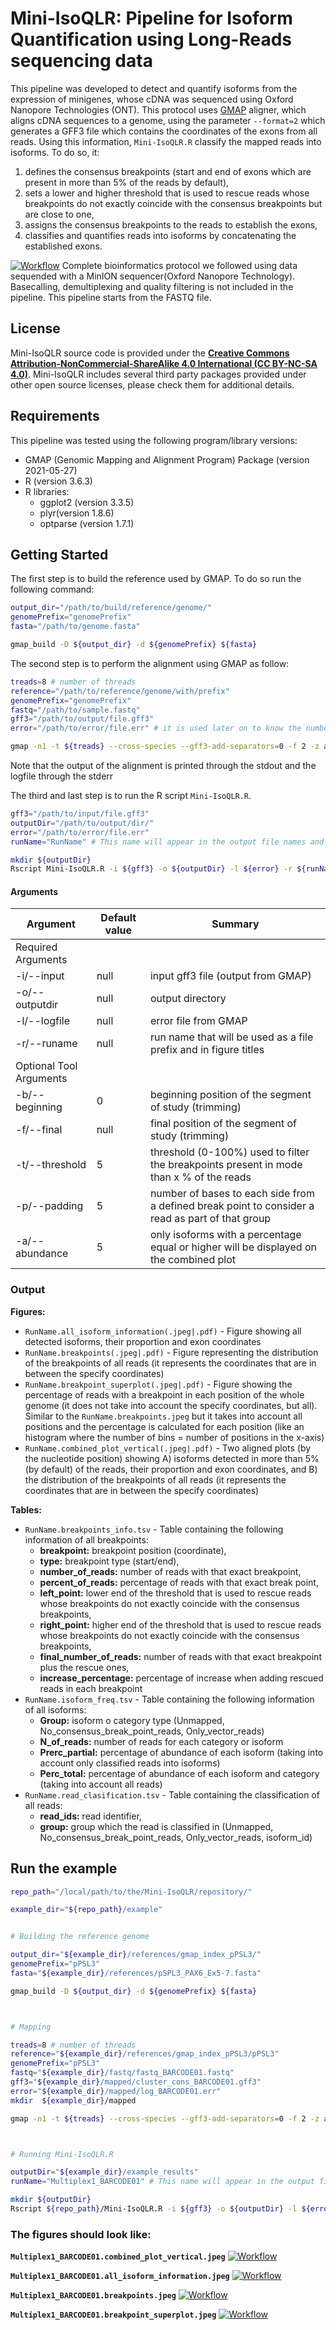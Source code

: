 # Mini-IsoQLR: Pipeline for Isoform Quantification using Long-Reads sequencing data
This pipeline was developed to detect and quantify isoforms from the expression of minigenes, whose cDNA was sequenced using Oxford Nanopore Technologies (ONT).
This protocol uses [GMAP](https://academic.oup.com/bioinformatics/article/21/9/1859/409207) aligner, which aligns cDNA sequences to a genome, using the parameter `--format=2` which generates a GFF3 file which contains the coordinates of the exons from all reads. Using this information, `Mini-IsoQLR.R` classify the mapped reads into isoforms. To do so, it:
1.  defines the consensus breakpoints (start and end of exons which are present in more than 5% of the reads by default), 
2.  sets a lower and higher threshold that is used to rescue reads whose breakpoints do not exactly coincide with the consensus breakpoints but are close to one,
3.  assigns the consensus breakpoints to the reads to establish the exons,
4.  classifies and quantifies reads into isoforms by concatenating the established exons.

[![Workflow](https://github.com/TBLabFJD/Mini-IsoQLR/blob/master/Workflow.png)](https://github.com/TBLabFJD/Mini-IsoQLR)
Complete bioinformatics protocol we followed using data sequended with a MinION sequencer(Oxford Nanopore Technology). Basecalling, demultiplexing and quality filtering is not included in the pipeline. This pipeline starts from the FASTQ file.

## License
Mini-IsoQLR source code is provided under the [**Creative Commons Attribution-NonCommercial-ShareAlike 4.0 International (CC BY-NC-SA 4.0)**](https://creativecommons.org/licenses/by-nc-sa/4.0/). Mini-IsoQLR includes several third party packages provided under other open source licenses, please check them for additional details.

## Requirements
This pipeline was tested using the following program/library versions:
- GMAP (Genomic Mapping and Alignment Program) Package (version 2021-05-27)
- R (version 3.6.3)
- R libraries:
  - ggplot2 (version 3.3.5)
  - plyr(version 1.8.6)
  - optparse (version 1.7.1)


## Getting Started
The first step is to build the reference used by GMAP. To do so run the following command:
```sh
output_dir="/path/to/build/reference/genome/"
genomePrefix="genomePrefix"
fasta="/path/to/genome.fasta"

gmap_build -D ${output_dir} -d ${genomePrefix} ${fasta}
```

The second step is to perform the alignment using GMAP as follow:
```sh
treads=8 # number of threads
reference="/path/to/reference/genome/with/prefix"
genomePrefix="genomePrefix"
fastq="/path/to/sample.fastq"
gff3="/path/to/output/file.gff3"
error="/path/to/error/file.err" # it is used later on to know the number and ID of unmapped reads

gmap -n1 -t ${treads} --cross-species --gff3-add-separators=0 -f 2 -z auto -D ${reference} -d ${genomePrefix} ${fastq} > ${gff3} 2> ${error}
```
Note that the output of the alignment is printed through the stdout and the logfile through the stderr

The third and last step is to run the R script `Mini-IsoQLR.R`.
```sh
gff3="/path/to/input/file.gff3"
outputDir="/path/to/output/dir/"
error="/path/to/error/file.err"
runName="RunName" # This name will appear in the output file names and figures

mkdir ${outputDir}
Rscript Mini-IsoQLR.R -i ${gff3} -o ${outputDir} -l ${error} -r ${runName}
```
#### Arguments
| Argument | Default value | Summary |
| ------ | ------ | ------ |
| Required Arguments |
| -i/--input | null | input gff3 file (output from GMAP) |
| -o/--outputdir | null | output directory |
| -l/--logfile | null | error file from GMAP |
| -r/--runame | null | run name that will be used as a file prefix and in figure titles |
| Optional Tool Arguments |
| -b/--beginning | 0 | beginning position of the segment of study (trimming) |
| -f/--final | null | final position of the segment of study (trimming) |
| -t/--threshold | 5 | threshold (0-100%) used to filter the breakpoints present in mode than x % of the reads |
| -p/--padding | 5 | number of bases to each side from a defined break point to consider a read as part of that group |
| -a/--abundance | 5 | only isoforms with a percentage equal or higher will be displayed on the combined plot |


### Output
**Figures:**
- `RunName.all_isoform_information(.jpeg|.pdf)` - Figure showing all detected isoforms, their proportion and exon coordinates
- `RunName.breakpoints(.jpeg|.pdf)` - Figure representing the distribution of the breakpoints of all reads (it represents the coordinates that are in between the specify coordinates)
- `RunName.breakpoint_superplot(.jpeg|.pdf)` - Figure showing the percentage of reads with a breakpoint in each position of the whole genome (it does not take into account the specify coordinates, but all). Similar to the `RunName.breakpoints.jpeg` but it takes into account all positions and the percentage is calculated for each position (like an histogram where the number of bins = number of positions in the x-axis)
- `RunName.combined_plot_vertical(.jpeg|.pdf)` - Two aligned plots (by the nucleotide position) showing A) isoforms detected in more than 5% (by default) of the reads, their proportion and exon coordinates, and B) the distribution of the breakpoints of all reads (it represents the coordinates that are in between the specify coordinates)

**Tables:**
- `RunName.breakpoints_info.tsv` - Table containing the following information of all breakpoints: 
  - **breakpoint:** breakpoint position (coordinate), 
  - **type:** breakpoint type (start/end), 
  - **number_of_reads:** number of reads with that exact breakpoint, 
  - **percent_of_reads:** percentage of reads with that exact break point,
  - **left_point:** lower end of the threshold that is used to rescue reads whose breakpoints do not exactly coincide with the consensus breakpoints,
  - **right_point:** higher end of the threshold that is used to rescue reads whose breakpoints do not exactly coincide with the consensus breakpoints,
  - **final_number_of_reads:** number of reads with that exact breakpoint plus the rescue ones,
  - **increase_percentage:** percentage of increase when adding rescued reads in each breakpoint
- `RunName.isoform_freq.tsv` - Table containing the following information of all isoforms:
  - **Group:** isoform o category type (Unmapped, No_consensus_break_point_reads, Only_vector_reads)
  - **N_of_reads:** number of reads for each category or isoform 
  - **Prerc_partial:** percentage of abundance of each isoform (taking into account only classified reads into isoforms)
  - **Perc_total:** percentage of abundance of each isoform and category (taking into account all reads)
- `RunName.read_clasification.tsv` - Table containing the classification of all reads:
  - **read_ids:** read identifier,
  - **group:** group which the read is classified in (Unmapped, No_consensus_break_point_reads, Only_vector_reads, isoform_id)




## Run the example



```sh
repo_path="/local/path/to/the/Mini-IsoQLR/repository/"

example_dir="${repo_path}/example"


# Building the reference genome

output_dir="${example_dir}/references/gmap_index_pPSL3/"
genomePrefix="pPSL3"
fasta="${example_dir}/references/pSPL3_PAX6_Ex5-7.fasta"

gmap_build -D ${output_dir} -d ${genomePrefix} ${fasta}



# Mapping

treads=8 # number of threads
reference="${example_dir}/references/gmap_index_pPSL3/pPSL3"
genomePrefix="pPSL3"
fastq="${example_dir}/fastq/fastq_BARCODE01.fastq"
gff3="${example_dir}/mapped/cluster_cons_BARCODE01.gff3"
error="${example_dir}/mapped/log_BARCODE01.err"
mkdir  ${example_dir}/mapped

gmap -n1 -t ${treads} --cross-species --gff3-add-separators=0 -f 2 -z auto -D ${reference} -d ${genomePrefix} ${fastq} > ${gff3} 2> ${error}



# Running Mini-IsoQLR.R

outputDir="${example_dir}/example_results"
runName="Multiplex1_BARCODE01" # This name will appear in the output file names and figures

mkdir ${outputDir}
Rscript ${repo_path}/Mini-IsoQLR.R -i ${gff3} -o ${outputDir} -l ${error} -r ${runName}
```



### The figures should look like:

**`Multiplex1_BARCODE01.combined_plot_vertical.jpeg`**
[![Workflow](https://github.com/TBLabFJD/Mini-IsoQLR/blob/master/example/results/Multiplex1_BARCODE01.combined_plot_vertical.jpeg)](https://github.com/TBLabFJD/Mini-IsoQLR)


**`Multiplex1_BARCODE01.all_isoform_information.jpeg`**
[![Workflow](https://github.com/TBLabFJD/Mini-IsoQLR/blob/master/example/results/Multiplex1_BARCODE01.all_isoform_information.jpeg)](https://github.com/TBLabFJD/Mini-IsoQLR)


**`Multiplex1_BARCODE01.breakpoints.jpeg`** 
[![Workflow](https://github.com/TBLabFJD/Mini-IsoQLR/blob/master/example/results/Multiplex1_BARCODE01.breakpoints.jpeg)](https://github.com/TBLabFJD/Mini-IsoQLR)


**`Multiplex1_BARCODE01.breakpoint_superplot.jpeg`**
[![Workflow](https://github.com/TBLabFJD/Mini-IsoQLR/blob/master/example/results/Multiplex1_BARCODE01.breakpoint_superplot.jpeg)](https://github.com/TBLabFJD/Mini-IsoQLR)




